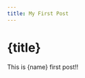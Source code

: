 ```yaml
---
title: My First Post
---
```


# {title}

<script>
  let name = "Brian";
</script>

This is {name} first post!!
